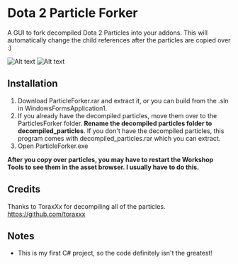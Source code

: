 # Dota 2 Particle Forker

A GUI to fork decompiled Dota 2 Particles into your addons. This will automatically change the child references after the particles are copied over :)

![Alt text](http://i.imgur.com/RFD21bR.png)
![Alt text](http://i.imgur.com/dnDLLVH.png)

## Installation

1. Download ParticleForker.rar and extract it, or you can build from the .sln in WindowsFormsApplication1.
2. If you already have the decompiled particles, move them over to the ParticlesForker folder. **Rename the decompiled particles folder to decompiled_particles**. If you don't have the decompiled particles, this program comes with decompiled_particles.rar which you can extract.
3. Open ParticleForker.exe

**After you copy over particles, you may have to restart the Workshop Tools to see them in the asset browser. I usually have to do this.**

## Credits

Thanks to ToraxXx for decompiling all of the particles. https://github.com/toraxxx

## Notes

* This is my first C# project, so the code definitely isn't the greatest!
